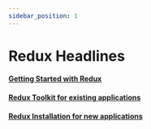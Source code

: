 ```yaml
---
sidebar_position: 1 
---
```


# Redux Headlines

#### [Getting Started with Redux](getting-started)
#### [Redux Toolkit for existing applications](getting-started#redux-installation-for-existing-applications)
#### [Redux Installation for new applications](getting-started#redux-installation-for-new-applications)

